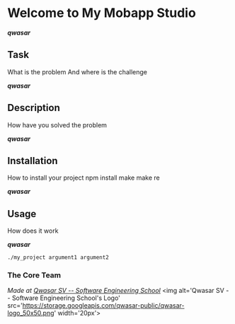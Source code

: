 # Welcome to My Mobapp Studio
***qwasar***

## Task
What is the problem And where is the challenge


***qwasar***



## Description
How have you solved the problem


***qwasar***



## Installation
How to install your project npm install make make re


***qwasar***



## Usage
How does it work


***qwasar***


```
./my_project argument1 argument2
```

### The Core Team


<span><i>Made at <a href='https://qwasar.io'>Qwasar SV -- Software Engineering School</a></i></span>
<span><img alt='Qwasar SV -- Software Engineering School's Logo' src='https://storage.googleapis.com/qwasar-public/qwasar-logo_50x50.png' width='20px'></span>
